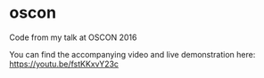 # oscon
Code from my talk at OSCON 2016

You can find the accompanying video and live demonstration here:  https://youtu.be/fstKKxvY23c
